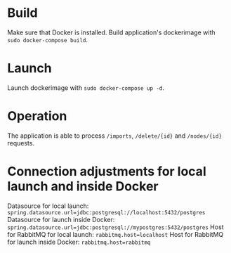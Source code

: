 # Build
Make sure that Docker is installed. Build application's dockerimage with `sudo docker-compose build`.

# Launch
Launch dockerimage with `sudo docker-compose up -d`.

# Operation 
The application is able to process `/imports`, `/delete/{id}` and `/nodes/{id}` requests.

# Connection adjustments for local launch and inside Docker
Datasource for local launch:
`spring.datasource.url=jdbc:postgresql://localhost:5432/postgres`
Datasource for launch inside Docker:
`spring.datasource.url=jdbc:postgresql://mypostgres:5432/postgres`
Host for RabbitMQ for local launch:
`rabbitmq.host=localhost`
Host for RabbitMQ for launch inside Docker:
`rabbitmq.host=rabbitmq`
